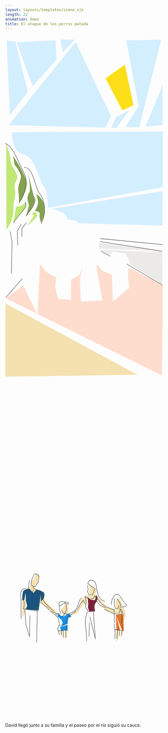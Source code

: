 ```yaml
---
layout: layouts/templates/scene.njk
length: 22
animation: down
title: El ataque de los perros patada
---
```


<svg stroke-miterlimit="10" style="fill-rule:nonzero;clip-rule:evenodd;stroke-linecap:round;stroke-linejoin:round" viewBox="0 0 390 844" xml:space="preserve" xmlns="http://www.w3.org/2000/svg">
<clipPath id="a"><path d="M0 0h390v844H0z"/></clipPath><g clip-path="url(#a)"><path d="m1.82 650.862 42.37-32.803 35.537 72.44 6.15-124.379 19.133 21.866 21.874 10.937s-3.518 12.758-2.733 24.603c.784 11.845 7.517 28.019 7.517 28.019l30.753 2.734.683-49.888 19.133-10.251 10.934-23.236s-9.081 24.861-8.203 42.368c.878 17.507 2.733 45.105 2.733 45.105l52.622-2.734-12.984-71.757-1.367-17.769 17.088 17.772 20.499 7.514 3.417 66.974 39.64-33.484-2.048-24.603-.005-25.288 86.792 42.371-3.414 224.158L1.819 650.862Z" fill="#ffddce"/><path d="m.455 663.163-1.37 181.101 328.033-4.784L.455 663.163Z" fill="#f5e0b0"/><path d="m2.503 268.157.435 212.538s18.46-24.973 17.362-49.888c-1.099-24.915 6.86-25.585 3.473-49.888-3.388-24.304 11.444-20.844 4.337-37.59-7.108-16.746-13.858-19.696-15.19-35.534-1.333-15.839-10.417-39.638-10.417-39.638Z" fill="#c0e874"/><path d="m19.59 298.227 3.412 21.866s17.387 20.233 15.72 31.439c-1.665 11.207-8.366 20.577-6.15 35.537 2.216 14.96 1.367 30.07 1.367 30.07s24.805-37.248 17.768-59.456c-7.037-22.208-32.117-59.456-32.117-59.456Z" fill="#84a14f"/><path d="m27.108 423.973-7.52 41.004s7.736-13.011 15.72-21.869c7.985-8.858 15.267-16.273 15.716-22.552l.003-9.568s-4.496 6.789-10.935 10.251c-6.439 3.463-12.984 2.734-12.984 2.734Z" fill="#c0e874"/><path d="M55.124 336.497s10.147 44.574 4.098 53.303-3.417 19.819-3.417 19.819l2.736 10.937-6.836 28.017s22.44-31.159 21.188-41.002" fill="#84a14f"/><path d="M67.324 443.79s5.68.118 3.132 3.864C67.91 451.4 54.441 470.85 54.441 470.85s26.321-20.093 24.723-27.383c0 0-2.727-5.346-6.269-5.476-3.542-.13-6.816 1.212-5.571 5.799Z" fill="#c0e874"/><path d="M76.31 392.536s7.442 17.862 4.1 26.653c-3.342 8.791-6.836 15.716-6.836 15.716s12.867-.508 11.623 8.203c-1.244 8.711 3.414 20.502 3.414 20.502s26.466-46.306-12.301-71.074Z" fill="#84a14f"/><path d="m232.123 530.581 156.498 6.15.684 79.275-79.269-49.202s-9.493-27.235-13.668-27.336c-4.176-.102-28.709-4.104-28.709-4.104l-10.931 8.204-24.605-12.987ZM232.125 513.498l.681 14.349 155.821 5.47-156.502-19.819Z" fill="#eceae9"/><path d="m181.943 465.121 207.071 5.467.683-85.425-276.094 44.421s36.365 6.599 38.954 20.502c2.59 13.903 20.462-.016 29.386 15.035ZM105.405 426.851s.86-40.169-10.256-53.308c-11.116-13.14-20.377-73.383-49.886-79.272-29.509-5.889-27.952-52.74-30.067-53.989-2.114-1.249 376.554-2.05 376.554-2.05l.683 137.363-287.028 51.256Z" fill="#d3eeff"/><path d="m248.36 106.877 41.693 79.278 27.33-12.988-21.18-100.457-47.843 34.167Z" fill="#fddf19"/><path d="m262.539 229.212 11.621-27.336 32.798-15.721-31.431 43.057h-12.988Z" fill="#d3eeff"/><path d="m297.393 227.161 32.806-51.938-30.756-162.65 86.792-1.366-54.672 216.638-34.17-.684ZM389.652 123.284l-42.371 102.511 42.368-3.42.003-99.091ZM8.317 222.378 174.383 16.674l87.475 183.835-13.668 28.019-239.873-6.15ZM11.731 197.775l-8.2-184.518 21.185 2.05L56.155 140.37 11.73 197.775ZM67.773 126.701 28.133 17.357l96.362-4.784 2.731 47.155-59.453 66.973ZM136.113 10.523l6.15 32.12 29.893-31.436-36.043-.684Z" fill="#d3eeff"/></g><g clip-path="url(#a)" fill="none" stroke="#4b4b4b" stroke-linecap="butt"><path d="M-2.47 612.697v-111.17M15.29 588.529l1.526-78.4-4.85-25.528M-10.717 264.688c30.163.416 42.608 51.016 55.707 72.502 13.098 21.486 5.475 53.593-9.752 74.919M20.407 464.379c9.228-18.983 39.238-39.147 28.718-52.27M46.639 326.646c23.997.241 27.338 51.392 37.76 63.866 8.981 10.753 21.668 41.289 4.967 74.976"/><path d="M51.268 446.551c10.023-12.474 31.763-36.639 18.072-49.102M235.108 510.291l153.966 24.034M235.108 502.78l154.72 15.021M237.132 534.325l23.078 12.387M300.524 565.491l88.55 52.198M1.375 648.599l40.832-46.858M39.827 466.761l-9.764 17.274.75 36.052M41.326 498.306l-.003-21.033 11.269-13.517"/></g>
</svg>

<svg stroke-miterlimit="10" style="fill-rule:nonzero;clip-rule:evenodd;stroke-linecap:round;stroke-linejoin:round" viewBox="0 0 390 844" xml:space="preserve" xmlns="http://www.w3.org/2000/svg">
<path d="M75.058 489.215 70.955 502.2l-6.244 1.847s-3.62 20.278-5.37 20.705c-1.752.427 10.93 11.618 10.93 11.618l6.838-10.251-4.787-9.568 8.884-8.201s-1.294-8.78 2.731-12.304c4.026-3.523-.563-8.459-8.879-6.831ZM48.403 545.254l-6.15 10.934v40.321l9.567-19.135-.77-10.616-.318-9.572M90.093 544.57l8.884-4.783s-4.127 7.701-.686 12.984 25.972 26.653 25.972 26.653l8.201 6.834.745 6.599-19.88-12.066-25.291-23.239s10.259-7.731 2.055-12.982ZM138.609 587.622s3.177-11.14.686-12.298c0 0 11.391-13.695 11.618-14.352l4.63 3.35.837 11.685-3.417 10.251s-3.956 5.95-8.884 6.151l-4.784-17.769M162.528 587.622l-6.148 4.787 22.97-8.251 18.034-29.337 6.154 10.252-2.051-26.653-10.937 10.251-10.168 28.019-17.854 10.932ZM135.192 629.993l8.887 18.454-2.05-19.818M148.86 628.626l-.68 22.555 4.514-8.203 1.686-15.541-5.52 1.189ZM210.366 514.498s-1.257 6.055-.678 9.57l-2.05 11.618 6.829 7.515-10.929-3.414s7.557 14.207 14.351 12.301c6.794-1.906 8.198-10.935 8.198-10.935l-3.996-2.733 5.366-12.301-17.091-11.621ZM228.821 545.254l2.05 10.251 17.088 20.502 23.916 10.251h20.505l-.003 24.602 6.151-21.185-2.737-13.671-4.781-10.931-8.881-18.452-8.204 6.834-.013 20.236 7.109 6.024-30.329-11.225-9.57-10.252-12.301-12.984ZM275.289 629.31l-.68 28.022 4.784-10.251 2.733-19.819M288.277 627.945l-3.42 22.55 8.724-22.55h-5.304Z" fill="#f5e0b0"/><path d="M59.337 524.068s-10.998 1.642-14.351 6.151c-3.353 4.509-2.734 23.236-2.734 23.236l4.784-1.191 3.417-17.945s.394 9.472.597 17.945c.203 8.473 5.19 11.807 1.77 18.494-3.42 6.687-3.053 4.563-3.053 4.563l32.809 2.736 2.842-20.871 2.62-17.598v16.598l6.834-6.834s5.232-13.855-1.365-17.083c-6.596-3.227-16.398-5.467-16.398-5.467l-7.518 8.201-10.253-10.935Z" fill="#1a547e"/><path d="m203.532 539.101 2.056 22.554-.686 9.568 3.417 10.251 14.354-1.367s-4.133-13.721.681-19.818c4.813-6.098 6.719-13.311 3.417-18.452-3.303-5.142-.545 12.21-8.201 10.934-7.656-1.276-13.348-1.497-15.038-13.67Z" fill="#801f39"/><path d="m273.925 588.308 1.367 38.954 9.565.681" fill="#e77427"/><path d="m273.928 588.992 15.713 38.951 3.94.686-.523-17.771-1.364-23.233-17.766 1.367Z" fill="#e77427"/><path d="m131.097 584.891-1.888 7.518 10.427 9.388 2.396 7.013-2.396 8.154 14.694-5.42 2.05-15.718 7.157-1.328-4.32-8.923-7.62 2.733c-.54.51-3.522 5.214-10.251 4.101-6.73-1.114-10.249-7.518-10.249-7.518ZM135.878 618.378l2.053 9.567 4.565 1.634 1.583-3.142 10.301 2.192v-14.665l-18.502 4.414Z" fill="#1991e8"/><path d="M131.906 616.406a.494.494 0 0 0-.594.375c-.827 4.805-.568 2.664-.843 4.813-.139 1.081.416-2.132.5-3.219.041-.537-.256 1.037-.375 1.563-.232 1.016-.49 2.157-.656 3.187-.088.542-.335 2.193-.219 1.656.57-2.65.013-.005-.063 1.625a.534.534 0 0 0 .5.563c.293.013.55-.239.563-.531.789-4.725.512-2.602.781-4.719.135-1.065-.382 2.137-.719 3.156-.165.498.108-1.044.188-1.563.154-.995.409-2.173.625-3.156.115-.527.45-2.097.375-1.562-.371 2.629-.021-.014.312-1.594a.492.492 0 0 0-.375-.594ZM139.125 627.344c-4.595.017-2.973.044-4.594.031-1.09-.009 2.168-.041 3.25.094.441.055-.871.109-1.312.156-1.308.139-2.623.285-3.938.344-.433.019-.878.028-1.312.031-.121.001-.203-.046-.313-.094a4.989 4.989 0 0 1-.468-.25c-.088-.05-.352-.121-.25-.125 2.972-.109-.015-.023-.282-.156-.248-.123-.533.001-.656.25a.48.48 0 0 0 .219.656c4.865.062 2.814.06 4.875.063 1.543.001-3.084-.005-4.625.062-.091.004.14.08.219.125.087.051.192.109.281.157.201.108.399.23.625.281.562.127 1.143.021 1.718 0 1.337-.05 2.67-.179 4-.313.44-.044 1.754-.102 1.313-.125-2.802-.147.026-.009 1.344-.125a.509.509 0 0 0 .469-.562c-.027-.292-.271-.526-.563-.5ZM140.938 625.281c-.272.058-.464.323-.407.594.117.552.234 1.079.375 1.625.047.183.125.537.219.688.659 1.05 2.134-.075 2.906-.376.51-.197 1.016-.219 1.563-.25 1.684-.094 3.409.068 5.094.094a.531.531 0 0 0 0-1.062c-.661-.068-.563-.005-1-.032.335.055-.692-.02-1.032-.031-.345-.011-.686-.024-1.031-.031-1.294-.025-2.738-.107-3.969.375-.465.182-.909.41-1.375.594-.069.027-.213.077-.312.125-.034-.107-.066-.236-.094-.344-.046-.175-.083-.355-.125-.531-.042-.177-.306-.529-.125-.531 3.02-.048.022.012-.094-.532a.492.492 0 0 0-.593-.375Zm6.093.781c-.881-.156-1.476-.206-.937.063 1.207.603 1.052.272 3.5.406-.611-.104-1.713-.318-2.563-.469Z" fill="#4b4b4b"/><path d="M132.062 627.781a.505.505 0 0 0-.562.438c-.287 2.68.607 4.59 1.5 7.031.395 1.081.721 2.164 1.188 3.219.118.268.45.4.718.281.268-.119.369-.451.25-.719-.554-1.244-.929-2.519-1.437-3.781-.789-1.96-1.449-3.76-1.219-5.906a.505.505 0 0 0-.438-.563ZM138.312 627.781c-.277-.007-.492.223-.5.5-.098 3.62.882 7.115 1.063 10.719a.533.533 0 0 0 1.063-.062c-.189-3.578-1.222-7.064-1.126-10.657.008-.277-.222-.492-.5-.5ZM151.812 614.625c-.274-.041-.552.132-.593.406-.562 3.754-.985 7.535-1.344 11.313a.508.508 0 0 0 .469.562c.292.028.566-.177.594-.468.349-3.76.727-7.515 1.281-11.25a.483.483 0 0 0-.407-.563ZM149.875 627.562a.5.5 0 0 0-.531.469c-.178 2.281-.381 4.554-.313 6.844.034 1.149.442 2.229.5 3.375.117 2.311.076 4.63.281 6.938.027.292.302.494.594.468a.509.509 0 0 0 .469-.562c-.208-2.294-.181-4.578-.313-6.875-.064-1.139-.462-2.236-.5-3.375-.075-2.255.109-4.504.282-6.75a.501.501 0 0 0-.469-.532ZM143.75 626.656a.526.526 0 0 0-.5.532c.118 2.955.177 5.923.375 8.874.097 1.449.489 2.849.687 4.282.208 1.496.077 2.999 0 4.5-.014.293.208.516.5.531a.533.533 0 0 0 .563-.5c.077-1.569.19-3.124-.031-4.687-.199-1.409-.585-2.765-.688-4.188-.212-2.941-.286-5.898-.406-8.844-.011-.277-.223-.511-.5-.5Z" fill="#4b4b4b"/><path d="M150.838 563.815s.614 8.148.876 10.576c.262 2.427-2.801 10.059-2.801 10.059l-5.427.515s-3.688-5.438-3.5-7.48M133.692 568.635s-.298 8.812 1.68 11.135c1.979 2.323 2.803 4.896 1.259 6.123M133.694 585.893s2.309 8.518 6.713 7.366c4.405-1.151 6.085-7.142 6.085-7.142l4.827.892 5.665-.669 2.938 7.366-7.765 1.785-2.307 15.848-17.207 4.687s1.815-4.359 1.26-6.472c-.555-2.114-2.42-12.436-3.722-14.278-1.303-1.841-5.016-3.579-5.016-3.579l1.827-5.804h6.702ZM133.274 568.483l12.589-8.259s3.043-2.283 6.505-2.009c3.461.274 5.576 1.179 4.406 2.679-1.17 1.499-3.776 1.562-3.776 1.562l-7.344-2.232" fill="none" stroke="#4b4b4b" stroke-linecap="butt"/><path d="M133.904 567.144s-3.869-8.184 3.146-10.491c7.015-2.307 13.639 1.562 13.639 1.562M158.032 586.785l12.591-6.918s4.49-4.301 5.666-3.125M159.292 591.25s8.871-6.696 11.121-7.812c2.251-1.116 3.568-3.795 3.568-3.795M126.349 585.67l-11.961-5.135s-1.817-.57-3.776-.892M125.51 590.358s-11.155-7.506-12.8-8.259" fill="none" stroke="#4b4b4b" stroke-linecap="butt"/><path d="M289.531 612.969c-.273.046-.484.289-.437.562.659 3.88 1.455 7.714 1.594 11.657.01.293.238.51.531.5.293-.011.542-.239.531-.532-.15-3.992-.983-7.855-1.656-11.781a.482.482 0 0 0-.563-.406ZM282.375 626.406a.538.538 0 0 0-.594.469.538.538 0 0 0 .469.594c4.844-.077 3.15-.062 4.844-.063 1.182-.001-2.366.018-3.532.219-.431.074.878.102 1.313.156.438.055.874.106 1.313.157 1.323.152 2.665.306 4 .281.398-.008.708-.191 1.031-.407.088-.059.163-.125.25-.187.077-.056.345-.155.25-.156-3.151-.054-.015-.013.219-.157.236-.145.333-.451.187-.687-.146-.236-.482-.302-.719-.156-4.522-.023-2.554-.052-4.5-.031-1.42.015 2.836.055 4.25.187.107.01-.163.125-.25.187-.135.098-.29.232-.437.313a.663.663 0 0 1-.313.063c-.427-.005-.854-.008-1.281-.032-1.301-.071-2.584-.236-3.875-.406-.437-.058-1.753-.169-1.312-.188 2.574-.109 0-.009-1.313-.156ZM280.562 623.844a.512.512 0 0 0-.593.406c-4.535.612-2.956-.352-4.531.625-1.253.776 2.952-.178 4.406.063.219.036-.052.437-.094.656-.062.326-.147.644-.219.968-.012.054-.017.103-.031.157-.057-.02-.058-.044-.094-.063l-.468-.25c-.346-.185-.678-.391-1.032-.562-1.182-.573-2.718-.51-4-.469-.341.011-.659.049-1 .063-.335.013-1.331.085-1 .031 2.687-.443-.009-.018-1 0a.559.559 0 0 0-.531.562.505.505 0 0 0 .531.5c1.506-.029 3.025-.143 4.532-.093.562.018 1.178.009 1.718.187.686.226 2.209 1.573 2.938.969.607-.504.75-2.426.875-3.156a.513.513 0 0 0-.407-.594Z" fill="#4b4b4b"/><path d="M289.344 626.938a.475.475 0 0 0-.438.531c.26 3.017-.617 5.331-1.468 8.156-.392 1.3-.729 2.596-1.188 3.875a.537.537 0 0 0 .312.688.537.537 0 0 0 .688-.313c.463-1.298.798-2.617 1.188-3.937.871-2.954 1.74-5.385 1.468-8.532a.529.529 0 0 0-.562-.468ZM283.156 626.938a.498.498 0 0 0-.5.5c.095 4.397-.939 8.738-1.125 13.124-.012.293.239.52.531.532a.506.506 0 0 0 .532-.5c.179-4.407 1.16-8.738 1.062-13.156a.497.497 0 0 0-.5-.5ZM269.812 610.781a.505.505 0 0 0-.437.563c.55 4.595.936 9.198 1.281 13.812.022.293.27.491.563.469a.533.533 0 0 0 .5-.563 319.25 319.25 0 0 0-1.344-13.843.505.505 0 0 0-.563-.438ZM271.719 626.656a.5.5 0 0 0-.469.532c.172 2.765.325 5.539.25 8.312-.038 1.394-.436 2.732-.5 4.125-.129 2.822-.076 5.649-.281 8.469a.508.508 0 0 0 .469.562c.292.021.572-.176.593-.468.203-2.831.165-5.667.281-8.5.058-1.4.436-2.756.469-4.157.066-2.802-.106-5.611-.281-8.406a.5.5 0 0 0-.531-.469ZM277.781 625.562a.526.526 0 0 0-.531.5c-.118 3.62-.165 7.228-.375 10.844-.101 1.743-.49 3.457-.687 5.188-.218 1.906-.108 3.808-.032 5.718a.505.505 0 0 0 .532.5c.293-.011.543-.238.531-.531-.076-1.856-.207-3.71 0-5.562.195-1.751.592-3.487.687-5.25.196-3.625.258-7.247.375-10.875a.525.525 0 0 0-.5-.532Z" fill="#4b4b4b"/><path d="M270.753 548.282s-.608 10.005-.867 12.985c-.259 2.981 2.773 12.352 2.773 12.352l5.373.632s3.651-6.677 3.466-9.184" fill="none" stroke="#4b4b4b" stroke-linecap="butt"/><path d="M276.57 548.282s11.454 16.738 9.495 19.59c-1.959 2.853-2.775 6.013-1.247 7.519M269.044 577.119l-22.641-9.691s-5.776-5.546-7.288-4.03M269.044 586.521v-.003l-23.488-11.127" fill="none" stroke="#4b4b4b" stroke-linecap="butt"/><path d="M262.384 563.905s1.247-27.717 17.175-25.452c3.165.45 14.772 21.074 20.124 25.452 4.661 3.812-11.571 6.291-11.571 6.291M269.044 573.753l.745 13.516.754 21.784M288.572 609.804l-.003-21.781-18.777-1.502M282.317 585.358l2.253-10.515 4.503 12.014" fill="none" stroke="#4b4b4b" stroke-linecap="butt"/><path d="M287.066 575.255s5.952 9.116 4.617 16.148c-1.335 7.033-4.619 18.398-4.619 18.398" fill="none" stroke="#4b4b4b" stroke-linecap="butt"/><g fill="none" stroke="#4b4b4b" stroke-linecap="butt"><path d="M71.566 488.102s3.417-2.16 8.57 1.813c5.153 3.972 2.295 10.125 2.295 10.125l-.252 7.561-8.722 11.857s-5.207-.685-8.34-4.138c-1.499-1.653-.103-11.644-.103-11.644l6.552-15.574ZM59.68 526.964l6.731 7.407 4.144-7.901M59.68 503.676s-1.802 11.463-1.559 15.386c.243 3.924-2.541 6.927-6.735 7.902M51.906 523.507s-16.501.534-13.984 19.259c2.516 18.724 1.033 20.246 1.033 20.246l.284 35.073"/><path d="M46.724 535.852s-3.344 12.116-.517 20.247c2.826 8.13-1.424 17.891-1.424 17.891l34.573 5.812s3.11-22.064 5.178-28.641c2.067-6.578-1.036-18.272-1.036-18.272"/><path d="M68.478 519.556s2.215 5.235 7.253 6.914c5.038 1.678 18.013.014 14.794 14.491-3.22 14.477 30.282 39.332 30.282 39.332M84.16 555.355l19.649 15.957 5.454 6.515M48.28 575.852l3.106 38.024 8.807 29.135 1.034-52.345M79.354 577.827l-1.553 79.505"/></g><g fill="none" stroke="#4b4b4b" stroke-linecap="butt"><path d="M204.83 515.759s-2.305 2.595-.255 6.278c2.05 3.682-1.215 9.254-1.215 9.254 4.274 9.942 4.25 8.591 4.25 8.591l8.507-.658 6.076-15.204s-21.173-12.446-17.363-14.871c6.187-3.938.534-9.691 13.75-3.938 13.217 5.753.289 40.552 27.823 50.708"/><path d="M197.689 543.71s4.193 13.872 1.505 20.279c-2.687 6.408 7.508 17.275 7.508 17.275l11.269-2.254s-3.606-15.241 3.755-21.781c7.361-6.539 0-15.772 0-15.772s-2.916 17.145-24.037 2.253ZM189.424 546.712c-3.954.451-9.758 19.53-9.758 19.53l-7.51 17.275"/><path d="m178.161 577.508 8.262-16.523 7.511-7.511 4.506 9.764M203.695 581.261s-4.747 9.969-5.255 21.784c-.507 11.814 4.202 43.623 3.005 51.072M207.456 642.851s.593-30.553 1.499-33.798M209.706 594.032l13.385 54.567-5.123-71.091M223.569 543.056l15.027 18.029M225.074 553.574l9.016 11.266 14.27 7.511"/></g>
</svg>

David llegó junto a su familia y el paseo por el río siguió su cauce.